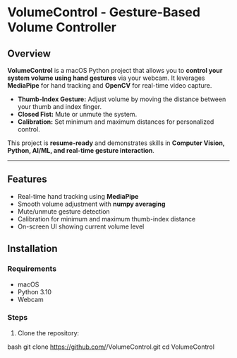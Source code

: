 # VolumeControl - Gesture-Based Volume Controller

## Overview
**VolumeControl** is a macOS Python project that allows you to **control your system volume using hand gestures** via your webcam. It leverages **MediaPipe** for hand tracking and **OpenCV** for real-time video capture.  

- **Thumb-Index Gesture:** Adjust volume by moving the distance between your thumb and index finger.  
- **Closed Fist:** Mute or unmute the system.  
- **Calibration:** Set minimum and maximum distances for personalized control.  

This project is **resume-ready** and demonstrates skills in **Computer Vision, Python, AI/ML, and real-time gesture interaction**.

---

## Features
- Real-time hand tracking using **MediaPipe**  
- Smooth volume adjustment with **numpy averaging**  
- Mute/unmute gesture detection  
- Calibration for minimum and maximum thumb-index distance  
- On-screen UI showing current volume level  

## Installation

### **Requirements**
- macOS
- Python 3.10
- Webcam

### **Steps**
1. Clone the repository:

bash
git clone https://github.com/<USERNAME>/VolumeControl.git
cd VolumeControl
